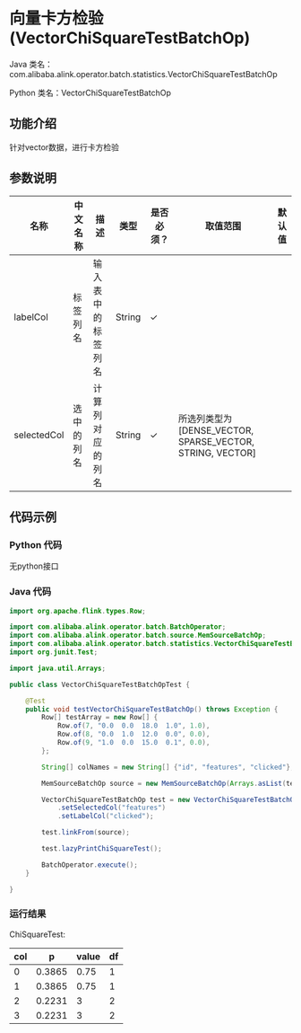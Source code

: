 # 向量卡方检验 (VectorChiSquareTestBatchOp)
Java 类名：com.alibaba.alink.operator.batch.statistics.VectorChiSquareTestBatchOp

Python 类名：VectorChiSquareTestBatchOp


## 功能介绍

针对vector数据，进行卡方检验

## 参数说明

| 名称 | 中文名称 | 描述 | 类型 | 是否必须？ | 取值范围 | 默认值 |
| --- | --- | --- | --- | --- | --- | --- |
| labelCol | 标签列名 | 输入表中的标签列名 | String | ✓ |  |  |
| selectedCol | 选中的列名 | 计算列对应的列名 | String | ✓ | 所选列类型为 [DENSE_VECTOR, SPARSE_VECTOR, STRING, VECTOR] |  |



## 代码示例
### Python 代码
无python接口
 
### Java 代码
```java
import org.apache.flink.types.Row;

import com.alibaba.alink.operator.batch.BatchOperator;
import com.alibaba.alink.operator.batch.source.MemSourceBatchOp;
import com.alibaba.alink.operator.batch.statistics.VectorChiSquareTestBatchOp;
import org.junit.Test;

import java.util.Arrays;

public class VectorChiSquareTestBatchOpTest {

	@Test
	public void testVectorChiSquareTestBatchOp() throws Exception {
		Row[] testArray = new Row[] {
			Row.of(7, "0.0  0.0  18.0  1.0", 1.0),
			Row.of(8, "0.0  1.0  12.0  0.0", 0.0),
			Row.of(9, "1.0  0.0  15.0  0.1", 0.0),
		};

		String[] colNames = new String[] {"id", "features", "clicked"};

		MemSourceBatchOp source = new MemSourceBatchOp(Arrays.asList(testArray), colNames);

		VectorChiSquareTestBatchOp test = new VectorChiSquareTestBatchOp()
			.setSelectedCol("features")
			.setLabelCol("clicked");

		test.linkFrom(source);

		test.lazyPrintChiSquareTest();

		BatchOperator.execute();
	}

}

```

### 运行结果

ChiSquareTest:

|col|     p|value| df|
|---|------|-----|---|
|  0|0.3865| 0.75|  1|
|  1|0.3865| 0.75|  1|
|  2|0.2231|    3|  2|
|  3|0.2231|    3|  2|


